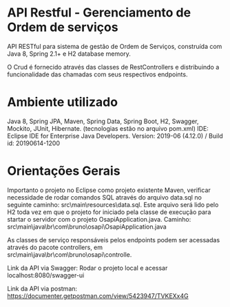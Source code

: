 # API Restful - Gerenciamento de Ordem de serviços

API RESTful para sistema de gestão de Ordem de Serviços, construída com Java 8, Spring 2.1+ e H2 database memory.

O Crud é fornecido através das classes de RestControllers e distribuindo a funcionalidade das chamadas com seus respectivos  endpoints. 

# Ambiente utilizado

Java 8, Spring JPA, Maven, Spring Data, Spring Boot, H2, Swagger, Mockito, JUnit, Hibernate. (tecnologias estão no arquivo pom.xml)
IDE: Eclipse IDE for Enterprise Java Developers. Version: 2019-06 (4.12.0) / Build id: 20190614-1200

# Orientações Gerais

Importanto o projeto no Eclipse como projeto existente Maven, verificar necessidade de rodar comandos SQL através do arquivo data.sql no seguinte caminho: src\main\resources\data.sql. Este arquivo será lido pelo H2 toda vez em que o projeto for iniciado pela classe de execução para startar o servidor com o projeto OsapiApplication.java. Caminho: src\main\java\br\com\bruno\osapi\OsapiApplication.java

As classes de serviço responsáveis pelos endpoints podem ser acessadas através do pacote controllers, em src\main\java\br\com\bruno\osapi\controlle.

Link da API via Swagger:
Rodar o projeto local e acessar localhost:8080/swagger-ui

Link da API via postman:
https://documenter.getpostman.com/view/5423947/TVKEXx4G
